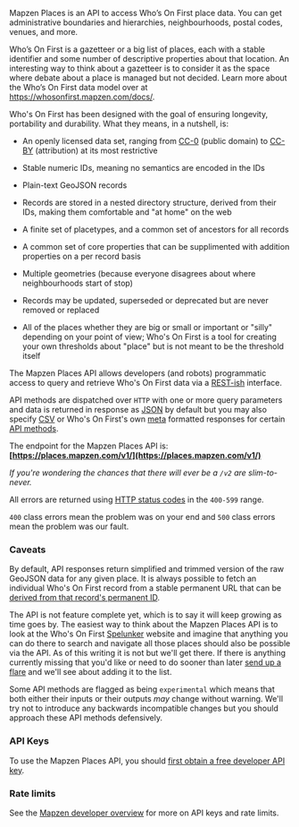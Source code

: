 <a name="intro"></a>
Mapzen Places is an API to access Who’s On First place data. You can get administrative boundaries and hierarchies, neighbourhoods, postal codes, venues, and more.

Who’s On First is a gazetteer or a big list of places, each with a stable identifier and some number of descriptive properties about that location. An interesting way to think about a gazetteer is to consider it as the space where debate about a place is managed but not decided. Learn more about the Who’s On First data model over at https://whosonfirst.mapzen.com/docs/.

Who's On First has been designed with the goal of ensuring longevity, portability and durability. What they means, in a nutshell, is:

* An openly licensed data set, ranging from [CC-0](https://creativecommons.org/choose/zero/) (public domain) to [CC-BY](https://creativecommons.org/licenses/by/4.0/) (attribution) at its most restrictive

* Stable numeric IDs, meaning no semantics are encoded in the IDs

* Plain-text GeoJSON records

* Records are stored in a nested directory structure, derived from their IDs, making them comfortable and "at home" on the web

* A finite set of placetypes, and a common set of ancestors for all records

* A common set of core properties that can be supplimented with addition properties on a per record basis

* Multiple geometries (because everyone disagrees about where neighbourhoods start of stop)

* Records may be updated, superseded or deprecated but are never removed or replaced

* All of the places whether they are big or small or important or "silly" depending on your point of view; Who's On First is a tool for creating your own thresholds about "place" but is not meant to be the threshold itself

The Mapzen Places API allows developers (and robots) programmatic access to query and retrieve Who's On First data via a [REST-ish](#cgi) interface.

API methods are dispatched over `HTTP` with one or more query parameters and data is returned in response as [JSON](formats.md#json) by default but you may also specify [CSV](formats.md#csv) or Who's On First's own [meta](formats.md#meta) formatted responses for certain [API methods](methods.md).

The endpoint for the Mapzen Places API is: **[https://places.mapzen.com/v1/](https://places.mapzen.com/v1/)**

_If you're wondering the chances that there will ever be a `/v2` are slim-to-never._

All errors are returned using [HTTP status codes](errors.md) in the `400-599` range.

`400` class errors mean the problem was on your end and `500` class errors mean the problem was our fault.

<a name="caveats"></a>
### Caveats

By default, API responses return simplified and trimmed version of the raw GeoJSON data for any given place. It is always possible to fetch an individual Who's On First record from a stable permanent URL that can be [derived from that record's permanent ID](https://whosonfirst.mapzen.com/data/principles/).

The API is not feature complete yet, which is to say it will keep growing as time goes by. The easiest way to think about the Mapzen Places API is to look at the Who's On First [Spelunker](https://whosonfirst.mapzen.com/spelunker/) website and imagine that anything you can do there to search and navigate all those places should also be possible via the API. As of this writing it is not but we'll get there. If there is anything currently missing that you'd like or need to do sooner than later [send up a flare](https://twitter.co/alloftheplaces) and we'll see about adding it to the list.

Some API methods are flagged as being `experimental` which means that both either their inputs or their outputs _may_ change without warning. We'll try not to introduce any backwards incompatible changes but you should approach these API methods defensively.

<a name="keys"></a>
### API Keys

To use the Mapzen Places API, you should [first obtain a free developer API key](https://mapzen.com/documentation/overview/).

<a name="rate_limits"></a>
### Rate limits

See the [Mapzen developer overview](https://mapzen.com/documentation/overview/) for more on API keys and rate limits.
